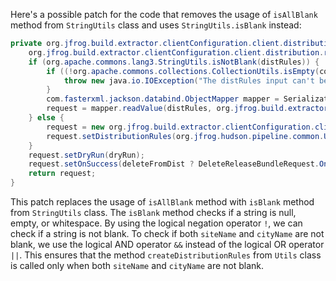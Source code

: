 Here's a possible patch for the code that removes the usage of `isAllBlank` method from `StringUtils` class and uses `StringUtils.isBlank` instead:

```java
private org.jfrog.build.extractor.clientConfiguration.client.distribution.request.DeleteReleaseBundleRequest createRequest(java.lang.String distRules, java.util.List<java.lang.String> countryCodes, java.lang.String siteName, java.lang.String cityName, boolean dryRun, boolean deleteFromDist) throws java.io.IOException {
    org.jfrog.build.extractor.clientConfiguration.client.distribution.request.DeleteReleaseBundleRequest request;
    if (org.apache.commons.lang3.StringUtils.isNotBlank(distRules)) {
        if ((!org.apache.commons.collections.CollectionUtils.isEmpty(countryCodes)) || (!org.apache.commons.lang3.StringUtils.isBlank(siteName) && !org.apache.commons.lang3.StringUtils.isBlank(cityName))) {
            throw new java.io.IOException("The distRules input can't be used with site, city or country codes");
        }
        com.fasterxml.jackson.databind.ObjectMapper mapper = SerializationUtils.createMapper();
        request = mapper.readValue(distRules, org.jfrog.build.extractor.clientConfiguration.client.distribution.request.DeleteReleaseBundleRequest.class);
    } else {
        request = new org.jfrog.build.extractor.clientConfiguration.client.distribution.request.DeleteReleaseBundleRequest();
        request.setDistributionRules(org.jfrog.hudson.pipeline.common.Utils.createDistributionRules(countryCodes, siteName, cityName));
    }
    request.setDryRun(dryRun);
    request.setOnSuccess(deleteFromDist ? DeleteReleaseBundleRequest.OnSuccess.delete : DeleteReleaseBundleRequest.OnSuccess.keep);
    return request;
}
```

This patch replaces the usage of `isAllBlank` method with `isBlank` method from `StringUtils` class. The `isBlank` method checks if a string is null, empty, or whitespace. By using the logical negation operator `!`, we can check if a string is not blank. To check if both `siteName` and `cityName` are not blank, we use the logical AND operator `&&` instead of the logical OR operator `||`. This ensures that the method `createDistributionRules` from `Utils` class is called only when both `siteName` and `cityName` are not blank.
